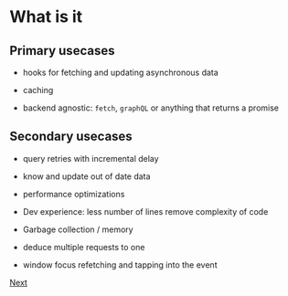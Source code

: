 # What is it

## Primary usecases

- hooks for fetching and updating asynchronous data

- caching

- backend agnostic: `fetch`, `graphQL` or anything that returns a promise

## Secondary usecases

- query retries with incremental delay

- know and update out of date data

- performance optimizations

- Dev experience: less number of lines remove complexity of code

- Garbage collection / memory

- deduce multiple requests to one

- window focus refetching and tapping into the event

[Next](./02.md)
